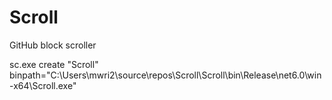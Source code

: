 # Scroll
GitHub block scroller

sc.exe create "Scroll" binpath="C:\Users\mwri2\source\repos\Scroll\Scroll\bin\Release\net6.0\win-x64\Scroll.exe"